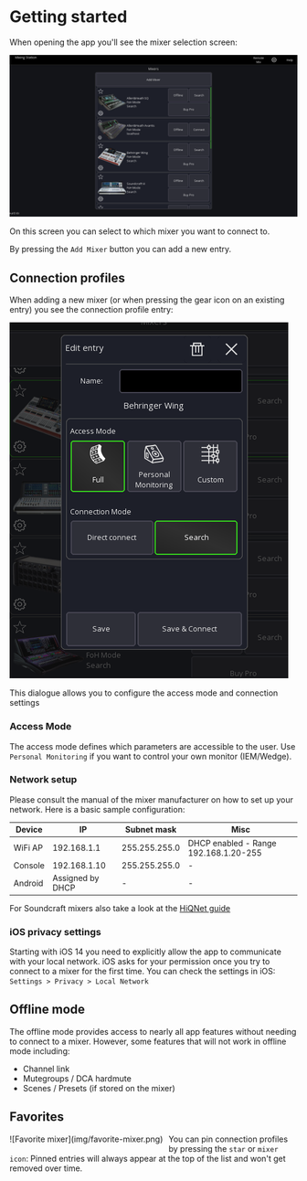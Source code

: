 # Getting started

When opening the app you'll see the mixer selection screen:

![Mixer selection](img/generated/start-screenshot.png)

On this screen you can select to which mixer you want to connect to.

By pressing the `Add Mixer` button you can add a new entry.

## Connection profiles

When adding a new mixer (or when pressing the gear icon on an existing entry) you see the connection profile entry:

![settings](img/mixer-connection-settings.png)

This dialogue allows you to configure the access mode and connection settings

### Access Mode

The access mode defines which parameters are accessible to the user.
Use `Personal Monitoring` if you want to control your own monitor (IEM/Wedge).

### Network setup

Please consult the manual of the mixer manufacturer on how to set up your network.
Here is a basic sample configuration:

| Device  | IP               | Subnet mask   | Misc                                  | 
|---------|------------------|---------------|---------------------------------------|
| WiFi AP | 192.168.1.1      | 255.255.255.0 | DHCP enabled - Range 192.168.1.20-255 |
| Console | 192.168.1.10     | 255.255.255.0 | -                                     | 
| Android | Assigned by DHCP | -             | -                                     |

For Soundcraft mixers also take a look at the [HiQNet guide](mixers/soundcraft/hiqnet.md)

### iOS privacy settings

Starting with iOS 14 you need to explicitly allow the app to communicate with your local network.
iOS asks for your permission once you try to connect to a mixer for the first time.
You can check the settings in iOS: `Settings > Privacy > Local Network`

## Offline mode

The offline mode provides access to nearly all app features without
needing to connect to a mixer. However, some features that will not work in offline mode including:

- Channel link
- Mutegroups / DCA hardmute
- Scenes / Presets (if stored on the mixer)

## Favorites

<div style="float:left;margin:0 10px 10px 0" markdown="1">
![Favorite mixer](img/favorite-mixer.png)
</div>

You can pin connection profiles by pressing the `star` or `mixer icon`:
Pinned entries will always appear at the top of the list
and won't get removed over time.
<div style="clear: both;"></div>

